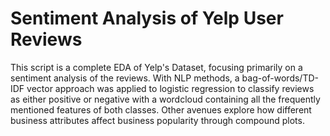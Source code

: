 # Sentiment Analysis of Yelp User Reviews

This script is a complete EDA of Yelp's Dataset, focusing primarily on a sentiment analysis of the reviews. With NLP methods, a bag-of-words/TD-IDF vector approach was applied to logistic regression to classify reviews as either positive or negative with a wordcloud containing all the frequently mentioned features of both classes. Other avenues explore how different business attributes affect business popularity through compound plots.

